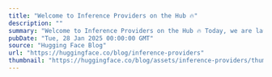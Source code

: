 ```yaml
---
title: "Welcome to Inference Providers on the Hub 🔥"
description: ""
summary: "Welcome to Inference Providers on the Hub 🔥 Today, we are launching the integration of four awesome ..."
pubDate: "Tue, 28 Jan 2025 00:00:00 GMT"
source: "Hugging Face Blog"
url: "https://huggingface.co/blog/inference-providers"
thumbnail: "https://huggingface.co/blog/assets/inference-providers/thumbnail.png"
---
```


